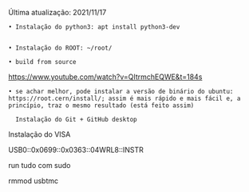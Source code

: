 Última atualização: 2021/11/17

    • Instalação do python3: apt install python3-dev


    • Instalação do ROOT: ~/root/
 
    • build from source

  https://www.youtube.com/watch?v=QItrmchEQWE&t=184s


    • se achar melhor, pode instalar a versão de binário do ubuntu: https://root.cern/install/; assim é mais rápido e mais fácil e, a princípio, traz o mesmo resultado (está feito assim)
      
      Instalação do Git + GitHub desktop

Instalação do VISA
 
USB0::0x0699::0x0363::04WRL8::INSTR

run tudo com sudo

rmmod usbtmc
